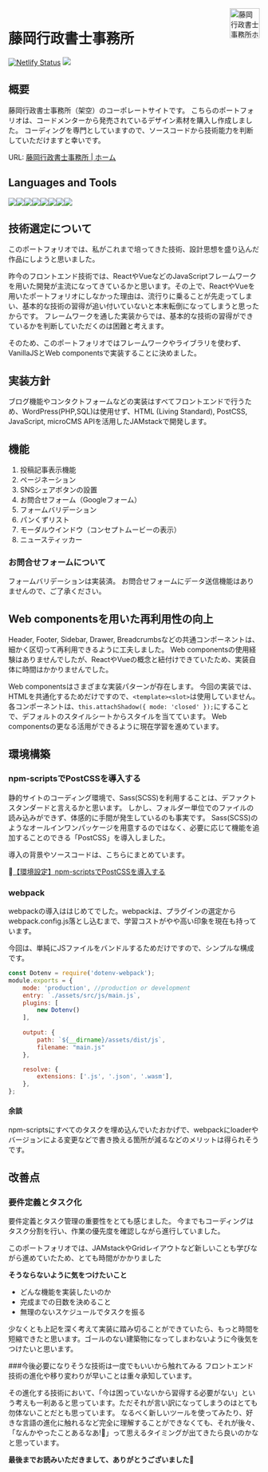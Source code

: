<a href="https://reverent-volhard-d99d5d.netlify.app/">
  <img src="https://reverent-volhard-d99d5d.netlify.app/images/logo.svg" align="right" height="60" title="藤岡行政書士事務所ホームページ">
</a>

# 藤岡行政書士事務所
[![Netlify Status](https://api.netlify.com/api/v1/badges/191398e6-dd2b-4294-aac2-b5320edc2cdc/deploy-status)](https://app.netlify.com/sites/reverent-volhard-d99d5d/deploys)
<a href="https://jamstack.org/" target="_blank" rel="noopener noreferrer"><img src="https://img.shields.io/badge/-Jamstack-F0047F.svg?logo=jamstack&style=popout-square"></a>

## 概要
藤岡行政書士事務所（架空）のコーポレートサイトです。
こちらのポートフォリオは、コードメンターから発売されているデザイン素材を購入し作成しました。
コーディングを専門としていますので、ソースコードから技術能力を判断していただけますと幸いです。

URL: [藤岡行政書士事務所 | ホーム](https://reverent-volhard-d99d5d.netlify.app/)


## Languages and Tools
<a href="https://azure.microsoft.com/ja-jp/products/visual-studio-code/" target="_blank" rel="noopener noreferrer"><img src="https://img.shields.io/badge/-Visualstudiocode-007ACC.svg?logo=visualstudiocode&style=popout-square"></a><a href="https://www.npmjs.com/" target="_blank" rel="noopener noreferrer"><img src="https://img.shields.io/badge/-Npm-CB3837.svg?logo=npm&style=popout-square"></a><a href="https://webpack.js.org/" target="_blank" rel="noopener noreferrer"><img src="https://img.shields.io/badge/-Webpack-2b3a42.svg?logo=webpack&style=popout-square"></a><a href="https://momdo.github.io/html/" target="_blank" rel="noopener noreferrer"><img src="https://img.shields.io/badge/-Html5-f2f2f2.svg?logo=html5&style=popout-square"></a><a href="https://postcss.org/" target="_blank" rel="noopener noreferrer"><img src="https://img.shields.io/badge/-PostCSS-DD3A0A.svg?logo=postcss&style=popout-square"></a><a href="https://www.webcomponents.org/"  target="_blank" rel="noopener noreferrer"><img src="https://img.shields.io/badge/-Webcomponents.org-f2f2f2.svg?logo=webcomponents.org&style=popout-square"></a><a href="https://www.adobe.com/jp/products/xd.html" target="_blank" rel="noopener noreferrer"><img src="https://img.shields.io/badge/-Adobe%20xd-FF2BC2.svg?logo=adobe-xd&style=popout-square"></a><a href="https://github.com/" target="_blank" rel="noopener noreferrer"><img src="https://img.shields.io/badge/-Github-181717.svg?logo=github&style=popout-square"></a>


## 技術選定について
このポートフォリオでは、私がこれまで培ってきた技術、設計思想を盛り込んだ作品にしようと思いました。

昨今のフロントエンド技術では、ReactやVueなどのJavaScriptフレームワークを用いた開発が主流になってきているかと思います。その上で、ReactやVueを用いたポートフォリオにしなかった理由は、流行りに乗ることが先走ってしまい、基本的な技術の習得が追い付いていないと本末転倒になってしまうと思ったからです。
フレームワークを通した実装からでは、基本的な技術の習得ができているかを判断していただくのは困難と考えます。

そのため、このポートフォリオではフレームワークやライブラリを使わず、VanillaJSとWeb componentsで実装することに決めました。

## 実装方針
ブログ機能やコンタクトフォームなどの実装はすべてフロントエンドで行うため、WordPress(PHP,SQL)は使用せず、HTML (Living Standard), PostCSS, JavaScript, microCMS APIを活用したJAMstackで開発します。


## 機能
1. 投稿記事表示機能
2. ページネーション
3. SNSシェアボタンの設置
4. お問合せフォーム（Googleフォーム）
5. フォームバリデーション
6. パンくずリスト
7. モーダルウインドウ（コンセプトムービーの表示）
8. ニュースティッカー


### お問合せフォームについて
フォームバリデーションは実装済。
お問合せフォームにデータ送信機能はありませんので、ご了承ください。


## Web componentsを用いた再利用性の向上
Header, Footer, Sidebar, Drawer, Breadcrumbsなどの共通コンポーネントは、細かく区切って再利用できるように工夫しました。
Web componentsの使用経験はありませんでしたが、ReactやVueの概念と紐付けできていたため、実装自体に時間はかかりませんでした。

Web componentsはさまざまな実装パターンが存在します。
今回の実装では、HTMLを共通化するためだけですので、``<template><slot>``は使用していません。
各コンポーネントは、``this.attachShadow({ mode: 'closed' });``にすることで、デフォルトのスタイルシートからスタイルを当てています。
Web componentsの更なる活用ができるように現在学習を進めています。

## 環境構築
### npm-scriptsでPostCSSを導入する
静的サイトのコーディング環境で、Sass(SCSS)を利用することは、デファクトスタンダードと言えるかと思います。
しかし、フォルダー単位でのファイルの読み込みができず、体感的に手間が発生しているのも事実です。
Sass(SCSS)のようなオールインワンパッケージを用意するのではなく、必要に応じて機能を追加することのできる「PostCSS」を導入しました。

導入の背景やソースコードは、こちらにまとめています。

🔗[【環境設定】npm-scriptsでPostCSSを導入する](https://github.com/street-m3/npm-scripts-postcss)


### webpack
webpackの導入ははじめてでした。webpackは、プラグインの選定からwebpack.config.js落とし込むまで、学習コストがやや高い印象を現在も持っています。

今回は、単純にJSファイルをバンドルするためだけですので、シンプルな構成です。

```` webpack.config.js
const Dotenv = require('dotenv-webpack');
module.exports = {
    mode: 'production', //production or development
    entry: `./assets/src/js/main.js`,
    plugins: [
        new Dotenv()
    ],
    
    output: {
        path: `${__dirname}/assets/dist/js`,
        filename: "main.js"
    },

    resolve: {
        extensions: ['.js', '.json', '.wasm'],
    },
};
````

#### 余談

npm-scriptsにすべてのタスクを埋め込んでいたおかげで、webpackにloaderやバージョンによる変更などで書き換える箇所が減るなどのメリットは得られそうです。



## 改善点
### 要件定義とタスク化
要件定義とタスク管理の重要性をとても感じました。
今までもコーディングはタスク分割を行い、作業の優先度を確認しながら進行していました。

このポートフォリオでは、JAMstackやGridレイアウトなど新しいことも学びながら進めていたため、とても時間がかかりました


**そうならないように気をつけたいこと**

- どんな機能を実装したいのか
- 完成までの日数を決めること
- 無理のないスケジュールでタスクを振る

少なくとも上記を深く考えて実装に踏み切ることができていたら、もっと時間を短縮できたと思います。ゴールのない建築物になってしまわないように今後気をつけたいと思います。


###今後必要になりそうな技術は一度でもいいから触れてみる
フロントエンド技術の進化や移り変わりが早いことは重々承知しています。

その進化する技術において、「今は困っていないから習得する必要がない」という考えも一利あると思っています。ただそれが言い訳になってしまうのはとても勿体ないことだとも思っています。
なるべく新しいツールを使ってみたり、好きな言語の進化に触れるなど完全に理解することができなくても、それが後々、「なんかやったことあるなあ!🤔」って思えるタイミングが出てきたら良いのかなと思っています。


**最後までお読みいただきまして、ありがとうございました🙏**
